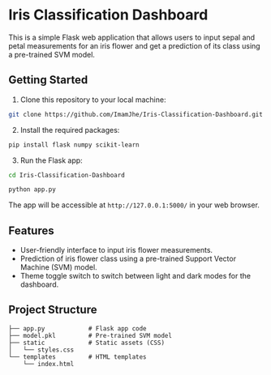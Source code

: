 # Iris Classification Dashboard

This is a simple Flask web application that allows users to input sepal and petal measurements for an iris flower and get a prediction of its class using a pre-trained SVM model.

## Getting Started

1. Clone this repository to your local machine:

```bash
git clone https://github.com/ImamJhe/Iris-Classification-Dashboard.git
```

2. Install the required packages:

```bash
pip install flask numpy scikit-learn
```

3. Run the Flask app:
```bash
cd Iris-Classification-Dashboard
```
```bash
python app.py
```

The app will be accessible at `http://127.0.0.1:5000/` in your web browser.

## Features

- User-friendly interface to input iris flower measurements.
- Prediction of iris flower class using a pre-trained Support Vector Machine (SVM) model.
- Theme toggle switch to switch between light and dark modes for the dashboard.

## Project Structure

```
├── app.py            # Flask app code
├── model.pkl         # Pre-trained SVM model
├── static            # Static assets (CSS)
│   └── styles.css
└── templates         # HTML templates
    └── index.html
```
